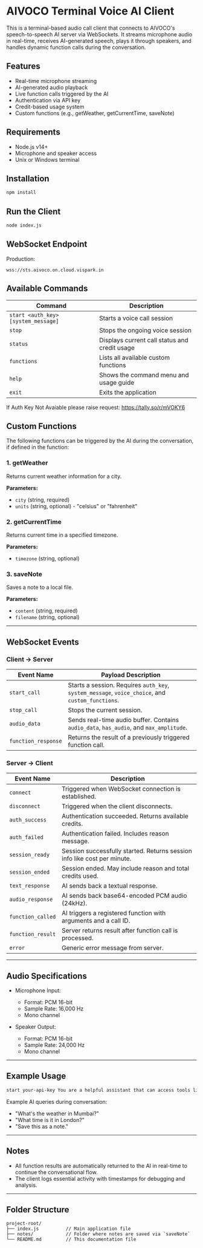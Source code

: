
# AIVOCO Terminal Voice AI Client

This is a terminal-based audio call client that connects to AIVOCO's speech-to-speech AI server via WebSockets. It streams microphone audio in real-time, receives AI-generated speech, plays it through speakers, and handles dynamic function calls during the conversation.

## Features

- Real-time microphone streaming
- AI-generated audio playback
- Live function calls triggered by the AI
- Authentication via API key
- Credit-based usage system
- Custom functions (e.g., getWeather, getCurrentTime, saveNote)

## Requirements

- Node.js v14+
- Microphone and speaker access
- Unix or Windows terminal

## Installation

```bash
npm install
````

## Run the Client

```bash
node index.js
```

## WebSocket Endpoint

Production:

```
wss://sts.aivoco.on.cloud.vispark.in
```


## Available Commands

| Command                             | Description                                   |
| ----------------------------------- | --------------------------------------------- |
| `start <auth_key> [system_message]` | Starts a voice call session                   |
| `stop`                              | Stops the ongoing voice session               |
| `status`                            | Displays current call status and credit usage |
| `functions`                         | Lists all available custom functions          |
| `help`                              | Shows the command menu and usage guide        |
| `exit`                              | Exits the application                         |

If Auth Key Not Avaiable please raise request: https://tally.so/r/mVOKY6

## Custom Functions

The following functions can be triggered by the AI during the conversation, if defined in the function:

### 1. getWeather

Returns current weather information for a city.

**Parameters:**

* `city` (string, required)
* `units` (string, optional) - "celsius" or "fahrenheit"

### 2. getCurrentTime

Returns current time in a specified timezone.

**Parameters:**

* `timezone` (string, optional)

### 3. saveNote

Saves a note to a local file.

**Parameters:**

* `content` (string, required)
* `filename` (string, optional)

---

## WebSocket Events

### Client → Server

| Event Name          | Payload Description                                                                              |
| ------------------- | ------------------------------------------------------------------------------------------------ |
| `start_call`        | Starts a session. Requires `auth_key`, `system_message`, `voice_choice`, and `custom_functions`. |
| `stop_call`         | Stops the current session.                                                                       |
| `audio_data`        | Sends real-time audio buffer. Contains `audio_data`, `has_audio`, and `max_amplitude`.           |
| `function_response` | Returns the result of a previously triggered function call.                                      |

### Server → Client

| Event Name        | Description                                                              |
| ----------------- | ------------------------------------------------------------------------ |
| `connect`         | Triggered when WebSocket connection is established.                      |
| `disconnect`      | Triggered when the client disconnects.                                   |
| `auth_success`    | Authentication succeeded. Returns available credits.                     |
| `auth_failed`     | Authentication failed. Includes reason message.                          |
| `session_ready`   | Session successfully started. Returns session info like cost per minute. |
| `session_ended`   | Session ended. May include reason and total credits used.                |
| `text_response`   | AI sends back a textual response.                                        |
| `audio_response`  | AI sends back base64-encoded PCM audio (24kHz).                          |
| `function_called` | AI triggers a registered function with arguments and a call ID.          |
| `function_result` | Server returns result after function call is processed.                  |
| `error`           | Generic error message from server.                                       |

---

## Audio Specifications

* Microphone Input:

  * Format: PCM 16-bit
  * Sample Rate: 16,000 Hz
  * Mono channel

* Speaker Output:

  * Format: PCM 16-bit
  * Sample Rate: 24,000 Hz
  * Mono channel

---

## Example Usage

```bash
start your-api-key You are a helpful assistant that can access tools like weather, time, and note-taking.
```

Example AI queries during conversation:

* "What's the weather in Mumbai?"
* "What time is it in London?"
* "Save this as a note."

---

## Notes

* All function results are automatically returned to the AI in real-time to continue the conversational flow.
* The client logs essential activity with timestamps for debugging and analysis.

---

## Folder Structure

```
project-root/
├── index.js          // Main application file
├── notes/            // Folder where notes are saved via `saveNote`
└── README.md         // This documentation file
```

